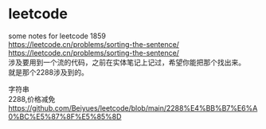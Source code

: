 # leetcode
some notes for leetcode
1859<br>
https://leetcode.cn/problems/sorting-the-sentence/<br>
https://leetcode.cn/problems/sorting-the-sentence/<br>
涉及要用到一个流的代码，之前在实体笔记上记过，希望你能把那个找出来。<br>
就是那个2288涉及到的。<br>

字符串<br>
2288,价格减免<br>https://github.com/Beiyues/leetcode/blob/main/2288%E4%BB%B7%E6%A0%BC%E5%87%8F%E5%85%8D
